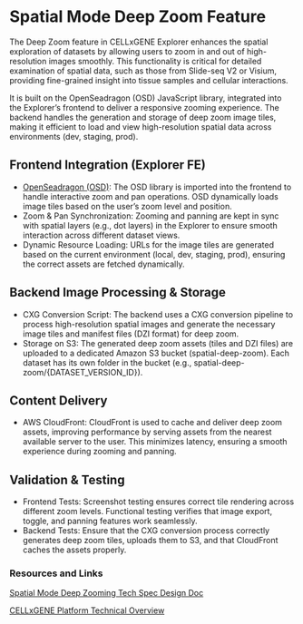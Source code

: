 # Spatial Mode Deep Zoom Feature

The Deep Zoom feature in CELLxGENE Explorer enhances the spatial exploration of datasets by allowing users to zoom in and out of high-resolution images smoothly. This functionality is critical for detailed examination of spatial data, such as those from Slide-seq V2 or Visium, providing fine-grained insight into tissue samples and cellular interactions.

It is built on the OpenSeadragon (OSD) JavaScript library, integrated into the Explorer’s frontend to deliver a responsive zooming experience. The backend handles the generation and storage of deep zoom image tiles, making it efficient to load and view high-resolution spatial data across environments (dev, staging, prod).

## Frontend Integration (Explorer FE)

- [OpenSeadragon (OSD)](https://openseadragon.github.io/): The OSD library is imported into the frontend to handle interactive zoom and pan operations. OSD dynamically loads image tiles based on the user’s zoom level and position.
- Zoom & Pan Synchronization: Zooming and panning are kept in sync with spatial layers (e.g., dot layers) in the Explorer to ensure smooth interaction across different dataset views.
- Dynamic Resource Loading: URLs for the image tiles are generated based on the current environment (local, dev, staging, prod), ensuring the correct assets are fetched dynamically.

## Backend Image Processing & Storage

- CXG Conversion Script: The backend uses a CXG conversion pipeline to process high-resolution spatial images and generate the necessary image tiles and manifest files (DZI format) for deep zoom.
- Storage on S3: The generated deep zoom assets (tiles and DZI files) are uploaded to a dedicated Amazon S3 bucket (spatial-deep-zoom). Each dataset has its own folder in the bucket (e.g., spatial-deep-zoom/{DATASET_VERSION_ID}).

## Content Delivery

- AWS CloudFront: CloudFront is used to cache and deliver deep zoom assets, improving performance by serving assets from the nearest available server to the user. This minimizes latency, ensuring a smooth experience during zooming and panning.

## Validation & Testing

- Frontend Tests: Screenshot testing ensures correct tile rendering across different zoom levels. Functional testing verifies that image export, toggle, and panning features work seamlessly.
- Backend Tests: Ensure that the CXG conversion process correctly generates deep zoom tiles, uploads them to S3, and that CloudFront caches the assets properly.

### Resources and Links
[Spatial Mode Deep Zooming Tech Spec Design Doc](https://docs.google.com/document/d/1Jp5ePtAk6uXYZjY8XVkdfr0jf1IG0MJj8H_clPuRdFY)

[CELLxGENE Platform Technical Overview](https://docs.google.com/document/d/19IZbojtc7eofV75NnL5C6fCgBJB13KIswWNOn12xAa0)

